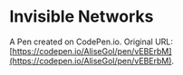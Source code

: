# Invisible Networks

A Pen created on CodePen.io. Original URL: [https://codepen.io/AliseGol/pen/vEBErbM](https://codepen.io/AliseGol/pen/vEBErbM).

